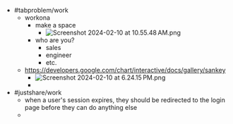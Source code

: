 - #tabproblem/work
	- workona
		- make a space
			- ![Screenshot 2024-02-10 at 10.55.48 AM.png](../assets/Screenshot_2024-02-10_at_10.55.48 AM_1707591396269_0.png)
		- who are you?
			- sales
			- engineer
			- etc.
	- https://developers.google.com/chart/interactive/docs/gallery/sankey
		- ![Screenshot 2024-02-10 at 6.24.15 PM.png](../assets/Screenshot_2024-02-10_at_6.24.15 PM_1707618267459_0.png)
		-
- #justshare/work
	- when a user's session expires, they should be redirected to the login page before they can do anything else
	-